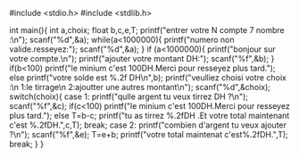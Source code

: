 #include <stdio.h>
#include <stdlib.h>

int main(){
    int a,choix;
    float b,c,e,T;
    printf("entrer votre N compte 7 nombre :\n");
    scanf("%d",&a);
    while(a<1000000){
    printf("numero non valide.resseyez:");
    scanf("%d",&a);
    }
if (a<1000000){
        printf("bonjour sur votre compte.\n");
        printf("ajouter votre montant DH:");
        scanf("%f",&b);
        }
if(b<100)
        printf("le minium c'est 100DH.Merci pour resseyez plus tard.");
    else
        printf("votre solde est %.2f DH\n",b);
    printf("veulliez choisi votre choix :\n 1:le tirrage\n 2:ajoutter une autres montant\n");
    scanf("%d",&choix);
    switch(choix){
case 1:
    printf("qulle argent tu veux tirrez DH ?\n");
    scanf("%f",&c);
    if(c<100)
    printf("le minium c'est 100DH.Merci pour resseyez plus tard.");
    else
        T=b-c;
        printf("tu as tirrez %.2fDH .Et votre total maintenant c'est %.2fDH.",c,T);
    break;
case 2:
    printf("combien d'argent tu veux ajouter ?\n");
    scanf("%f",&e);
    T=e+b;
    printf("votre total maintenat c'est%.2fDH.",T);
    break;
    }
}

